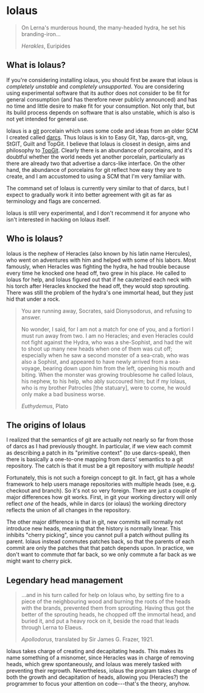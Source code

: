# Iolaus

> On Lerna's murderous hound, the many-headed hydra, he set his
> branding-iron...
>
> *Herakles*, Euripides

What is Iolaus?
---------------

If you're considering installing iolaus, you should first be aware
that iolaus is *completely unstable* and *completely unsupported*.
You are considering using experimental software that its author does
not consider to be fit for general consumption (and has therefore
never publicly announced) and has no time and little desire to make
fit for your consumption.  Not only that, but its build process
depends on software that is also unstable, which is also is not yet
intended for general use.

Iolaus is a [git](http://git-scm.org) porcelain which uses some code
and ideas from an older SCM I created called
[darcs](http://darcs.net).  Thus Iolaus is kin to Easy Git, Yap,
darcs-git, vng, StGIT, Guilt and TopGit.  I believe that Iolaus is
closest in design, aims and philosophy to
[TopGit](http://repo.or.cz/w/topgit.git).  Clearly there is an
abundance of porcelains, and it's doubtful whether the world needs yet
another porcelain, particularly as there are already two that
advertise a darcs-like interface.  On the other hand, the abundance of
porcelains for git reflect how easy they are to create, and I am
accustomed to using a SCM that I'm very familiar with.

The command set of Iolaus is currently very similar to that of darcs,
but I expect to gradually work it into better agreement with git as
far as terminology and flags are concerned.

Iolaus is still very experimental, and I don't recommend it for anyone
who isn't interested in hacking on Iolaus itself.

Who is Iolaus?
--------------

Iolaus is the nephew of Heracles (also known by his latin name
Hercules), who went on adventures with him and helped with some of his
labors.  Most famously, when Heracles was fighting the hydra, he had
trouble because every time he knocked one head off, two grew in his
place.  He called to Iolaus for help, and Iolaus figured out that if
he cauterized each neck with his torch after Heracles knocked the head
off, they would stop sprouting.  There was still the problem of the
hydra's one immortal head, but they just hid that under a rock.

> You are running away, Socrates, said Dionysodorus, and refusing to
> answer.
>
> No wonder, I said, for I am not a match for one of you, and a
> fortiori I must run away from two. I am no Heracles; and even
> Heracles could not fight against the Hydra, who was a she-Sophist,
> and had the wit to shoot up many new heads when one of them was cut
> off; especially when he saw a second monster of a sea-crab, who was
> also a Sophist, and appeared to have newly arrived from a
> sea-voyage, bearing down upon him from the left, opening his mouth
> and biting. When the monster was growing troublesome he called
> Iolaus, his nephew, to his help, who ably succoured him; but if my
> Iolaus, who is my brother Patrocles [the statuary], were to come, he
> would only make a bad business worse.
>
> *Euthydemus*, Plato

The origins of Iolaus
---------------------

I realized that the semantics of git are actually not nearly so far
from those of darcs as I had previously thought.  In particular, if we
view each commit as describing a patch in its "primitive context" (to
use darcs-speak), then there is basically a one-to-one mapping from
darcs' semantics to a git repository.   The catch is that it must be a 
git repository with *multiple heads*!

Fortunately, this is not such a foreign concept to git.  In fact, git
has a whole framework to help users manage repositories with multiple
heads (see, e.g. checkout and branch).  So it's not so very foreign.
There are just a couple of major differences how git works.  First, in
git your working directory will only reflect *one* of the heads, while
in darcs (or iolaus) the working directory reflects the union of all
changes in the repository.

The other major difference is that in git, new commits will normally
not introduce new heads, meaning that the history is normally linear.
This inhibits "cherry picking", since you cannot pull a patch without
pulling its parent.  Iolaus instead commutes patches back, so that the
parents of each commit are only the patches that that patch depends
upon.  In practice, we don't want to commute *that* far back, so we
only commute a far back as we might want to cherry pick.

Legendary head management
-------------------------

> ...and in his turn called for help on Iolaus who, by setting fire to
> a piece of the neighbouring wood and burning the roots of the heads
> with the brands, prevented them from sprouting. Having thus got the
> better of the sprouting heads, he chopped off the immortal head, and
> buried it, and put a heavy rock on it, beside the road that leads
> through Lerna to Elaeus.
>
> *Apollodorus*, translated by Sir James G. Frazer, 1921.

Iolaus takes charge of creating and decapitating heads.  This makes
its name something of a misnomer, since Heracles was in charge of
removing heads, which grew spontaneously, and Iolaus was merely tasked
with preventing their regrowth.  Nevertheless, iolaus the program
takes charge of both the growth and decapitation of heads, allowing
you (Heracles?) the programmer to focus your attention on
code---that's the theory, anyhow.
